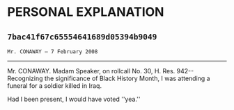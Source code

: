 # PERSONAL EXPLANATION
## `7bac41f67c65554641689d05394b9049`
`Mr. CONAWAY — 7 February 2008`

---


Mr. CONAWAY. Madam Speaker, on rollcall No. 30, H. Res. 942--
Recognizing the significance of Black History Month, I was attending a 
funeral for a soldier killed in Iraq.

Had I been present, I would have voted ''yea.''
